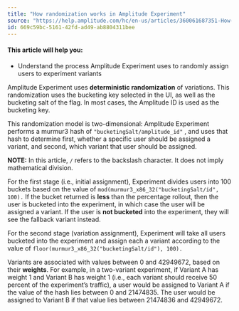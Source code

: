```yaml
---
title: "How randomization works in Amplitude Experiment"
source: "https://help.amplitude.com/hc/en-us/articles/360061687351-How-randomization-works-in-Amplitude-Experiment"
id: 669c59bc-5161-42fd-ad49-ab8804311bee
---
```


#### This article will help you:

* Understand the process Amplitude Experiment uses to randomly assign users to experiment variants

Amplitude Experiment uses **deterministic randomization** of variations. This randomization uses the bucketing key selected in the UI, as well as the bucketing salt of the flag. In most cases, the Amplitude ID is used as the bucketing key.

This randomization model is two-dimensional: Amplitude Experiment performs a murmur3 hash of  `"bucketingSalt/amplitude_id"` , and uses that hash to determine first, whether a specific user should be assigned a variant, and second, which variant that user should be assigned.

**NOTE:** In this article, `/` refers to the backslash character. It does not imply mathematical division.

For the first stage (i.e., initial assignment), Experiment divides users into 100 buckets based on the value of  `mod(murmur3_x86_32("bucketingSalt/id", 100).`  If the bucket returned is **less** than the percentage rollout, then the user is bucketed into the experiment, in which case the user will be assigned a variant. If the user is **not bucketed** into the experiment, they will see the fallback variant instead.

For the second stage (variation assignment), Experiment will take all users bucketed into the experiment and assign each a variant according to the value of  `floor(murmur3_x86_32("bucketingSalt/id"), 100).` 

Variants are associated with values between 0 and 42949672, based on their **weights**. For example, in a two-variant experiment, if Variant A has weight 1 and Variant B has weight 1 (i.e., each variant should receive 50 percent of the experiment’s traffic), a user would be assigned to Variant A if the value of the hash lies between 0 and 21474835. The user would be assigned to Variant B if that value lies between 21474836 and 42949672.
